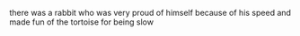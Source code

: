 there was a rabbit who was very proud of himself because of his speed
and made fun of the tortoise for being slow